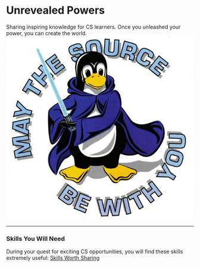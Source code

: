 # Unrevealed Powers
Sharing inspiring knowledge for CS learners. Once you unleashed your power, you can create the world.
![tux-source](./assets/tux-source.jpeg)

----

### Skills You Will Need
During your quest for exciting CS opportunities, you will find these skills extremely useful:
[Skills Worth Sharing](https://github.com/YuelinXin/SkillsWorthSharing)
